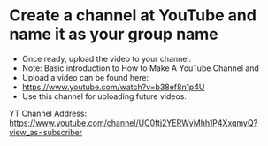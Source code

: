
# Create a channel at YouTube and name it as your group name
- Once ready, upload the video to your channel.
- Note: Basic introduction to How to Make A YouTube Channel and
- Upload a video can be found here:
- https://www.youtube.com/watch?v=b38ef8n1p4U
- Use this channel for uploading future videos.

YT Channel Address: https://www.youtube.com/channel/UC0ftj2YERWyMhh1P4XxqmyQ?view_as=subscriber
